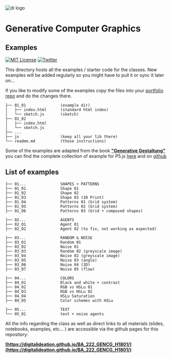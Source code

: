 ![di logo](https://raw.githubusercontent.com/digitalideation/ba_222_gencg_h1801/master/docs/assets/images/di-logo-small.jpg "di logo")

# Generative Computer Graphics

## Examples

[![MIT License](https://img.shields.io/badge/license-MIT-blue.svg)](http://opensource.org/licenses/MIT)
[![Twitter](https://img.shields.io/twitter/url/https/github.com/webslides/webslides.svg?style=social)](https://twitter.com/digideation)

This directory hosts all the examples / starter code for the classes. New examples will be added regularly so you might have to pull it or sync it later on... 

If you like to modify some of the examples copy the files into your [portfolio repo](https://digitalideation.github.io/ba_222_gencg_h1801_students/) and do the changes there. 

```
├── 01_01               (example dir)
│   ├── index.html      (standard html index)
│   └── sketch.js       (sketch)
├── 01_02               
│   ├── index.html      
│   └── sketch.js       
├── ...               
├── js                  (keep all your lib there)
└── readme.md           (those instructions)
```

Some of the examples are adapted from the book **["Generative Gestaltung"](http://www.generative-gestaltung.de/)** you can find the complete collection of example for P5.js [here](http://www.generative-gestaltung.de/2/) and on [github](https://github.com/generative-design/Code-Package-p5.js#Running-the-sketches)

## List of examples

```
├── 01...               SHAPES + PATTERNS
├── 01_01               Shape 01
├── 01_02               Shape 02
├── 01_03               Shape 03 (10 Print)
├── 01_04               Patterns 01 (Grid system)
├── 01_05               Patterns 02 (Grid system)
├── 01_06               Patterns 03 (Grid + composed shapes)

├── 02...               AGENTS
├── 02_01               Agent 01
├── 02_02               Agent 02 (to fix, not working as expected)

├── 03...               RANDOM & NOISE 
├── 03_01               Random 01
├── 03_02               Noise 01
├── 03_03               Random 02 (greyscale image)
├── 03_04               Noise 02 (greyscale image)
├── 03_05               Noise 03 (angle)
├── 03_06               Noise 04 (3D)
├── 03_07               Noise 05 (flow)

├── 04...               COLORS
├── 04_01               Black and white + contrast
├── 04_02               RGB vs HSLu 01
├── 04_03               RGB vs HSLu 02
├── 04_04               HSLu Saturation
├── 04_05               Color schemes with HSLu

├── 05...               TEXT
└── 05_01               text + noise agents
```

All the info regarding the class as well as direct links to all materials (slides, notebooks, examples, etc... ) are accessible via the github pages for this repository:

**[https://digitalideation.github.io/BA_222_GENCG_H1801/](https://digitalideation.github.io/BA_222_GENCG_H1801/)**